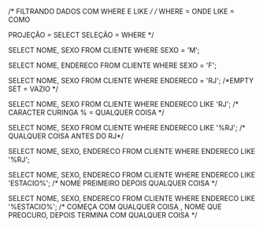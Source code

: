/* FILTRANDO DADOS COM WHERE E LIKE */
/* WHERE = ONDE
LIKE = COMO 

PROJEÇÃO = SELECT
SELEÇÃO = WHERE
*/


SELECT NOME, SEXO FROM CLIENTE
WHERE SEXO = 'M';

SELECT NOME, ENDERECO FROM CLIENTE
WHERE SEXO = 'F';

SELECT NOME, SEXO FROM CLIENTE
WHERE ENDERECO = 'RJ'; /*EMPTY SET = VAZIO */

SELECT NOME, SEXO FROM CLIENTE
WHERE ENDERECO LIKE 'RJ'; /* CARACTER CURINGA % = QUALQUER COISA */

SELECT NOME, SEXO FROM CLIENTE
WHERE ENDERECO LIKE '%RJ'; /* QUALQUER COISA ANTES DO RJ*/

SELECT NOME, SEXO, ENDERECO FROM CLIENTE
WHERE ENDERECO LIKE '%RJ';

SELECT NOME, SEXO, ENDERECO FROM CLIENTE
WHERE ENDERECO LIKE 'ESTACIO%'; /* NOME PREIMEIRO DEPOIS QUALQUER COISA */

SELECT NOME, SEXO, ENDERECO FROM CLIENTE
WHERE ENDERECO LIKE '%ESTACIO%'; /* COMEÇA COM QUALQUER COISA , NOME QUE PREOCURO, DEPOIS TERMINA COM QUALQUER COISA */ 

